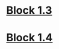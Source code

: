 # [Block 1.3](https://danilfedorov.github.io/)
# [Block 1.4](https://danilfedorov.github.io/menu.html/)